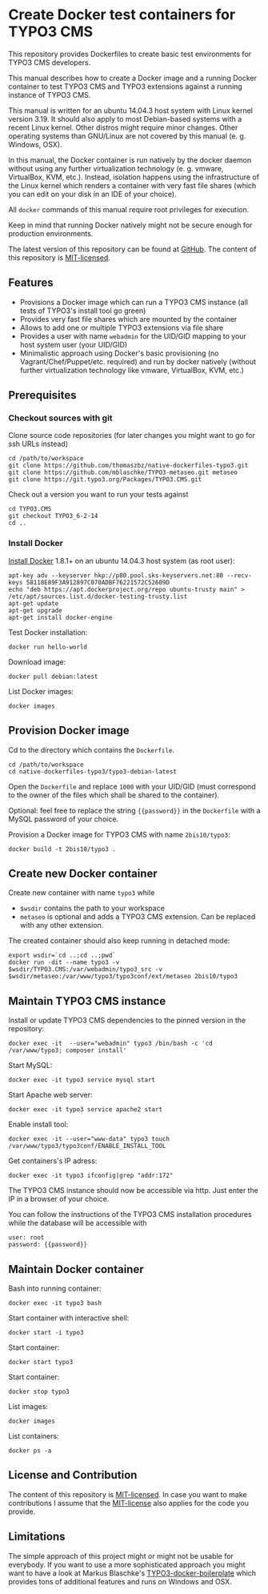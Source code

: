 # Create Docker test containers for TYPO3 CMS

This repository provides Dockerfiles to create basic test environments for TYPO3 CMS developers.

This manual describes how to create a Docker image and a running Docker container to test TYPO3 CMS
and TYPO3 extensions against a running instance of TYPO3 CMS.

This manual is written for an ubuntu 14.04.3 host system with Linux kernel version 3.19.
It should also apply to most Debian-based systems with a recent Linux kernel. Other distros might require
minor changes. Other operating systems than GNU/Linux are not covered by this manual (e. g. Windows, OSX).

In this manual, the Docker container is run natively by the docker daemon without using any further virtualization
technology (e. g. vmware, VirtualBox, KVM, etc.). Instead, isolation happens using the infrastructure
of the Linux kernel which renders a container with very fast file shares (which you can edit on your disk
in an IDE of your choice).

All ``docker`` commands of this manual require root privileges for execution.

Keep in mind that running Docker natively might not be secure enough for production environments.

The latest version of this repository can be found at [GitHub](https://github.com/thomaszbz/native-dockerfiles-typo3).
The content of this repository is [MIT-licensed](./LICENSE).

## Features

* Provisions a Docker image which can run a TYPO3 CMS instance (all tests of TYPO3's install tool go green)
* Provides very fast file shares which are mounted by the container
* Allows to add one or multiple TYPO3 extensions via file share
* Provides a user with name ``webadmin`` for the UID/GID mapping to your host system user (your UID/GID)
* Minimalistic approach using Docker's basic provisioning (no Vagrant/Chef/Puppet/etc. required) and run by docker natively
  (without further virtualization technology like vmware, VirtualBox, KVM, etc.)

## Prerequisites

### Checkout sources with git

Clone source code repositories (for later changes you might want to go for ssh URLs instead)

    cd /path/to/workspace
    git clone https://github.com/thomaszbz/native-dockerfiles-typo3.git
    git clone https://github.com/mblaschke/TYPO3-metaseo.git metaseo
    git clone https://git.typo3.org/Packages/TYPO3.CMS.git

Check out a version you want to run your tests against

    cd TYPO3.CMS
    git checkout TYPO3_6-2-14
    cd ..

### Install Docker

[Install Docker](http://docs.docker.com/installation/) 1.8.1+ on an ubuntu 14.04.3 host system (as root user):

    apt-key adv --keyserver hkp://p80.pool.sks-keyservers.net:80 --recv-keys 58118E89F3A912897C070ADBF76221572C52609D
    echo "deb https://apt.dockerproject.org/repo ubuntu-trusty main" > /etc/apt/sources.list.d/docker-testing-trusty.list
    apt-get update
    apt-get upgrade
    apt-get install docker-engine

Test Docker installation:

    docker run hello-world

Download image:

    docker pull debian:latest

List Docker images:

    docker images

## Provision Docker image

Cd to the directory which contains the ``Dockerfile``.

    cd /path/to/workspace
    cd native-dockerfiles-typo3/typo3-debian-latest

Open the ``Dockerfile`` and replace ``1000`` with your UID/GID (must correspond to the owner of the files
which shall be shared to the container).

Optional: feel free to replace the string ``{{password}}`` in the ``Dockerfile`` with a MySQL password of your choice.

Provision a Docker image for TYPO3 CMS with name ``2bis10/typo3``:

    docker build -t 2bis10/typo3 .

## Create new Docker container

Create new container with name ``typo3`` while

* ``$wsdir`` contains the path to your workspace
* ``metaseo`` is optional and adds a TYPO3 CMS extension. Can be replaced with any other extension.

The created container should also keep running in detached mode:

    export wsdir=`cd ..;cd ..;pwd`
    docker run -dit --name typo3 -v $wsdir/TYPO3.CMS:/var/webadmin/typo3_src -v $wsdir/metaseo:/var/www/typo3/typo3conf/ext/metaseo 2bis10/typo3

## Maintain TYPO3 CMS instance

Install or update TYPO3 CMS dependencies to the pinned version in the repository:

    docker exec -it  --user="webadmin" typo3 /bin/bash -c 'cd /var/www/typo3; composer install'

Start MySQL:

    docker exec -it typo3 service mysql start

Start Apache web server:

    docker exec -it typo3 service apache2 start

Enable install tool:

    docker exec -it --user="www-data" typo3 touch /var/www/typo3/typo3conf/ENABLE_INSTALL_TOOL

Get containers's IP adress:

    docker exec -it typo3 ifconfig|grep "addr:172"

The TYPO3 CMS instance should now be accessible via http. Just enter the IP in a browser of your choice.

You can follow the instructions of the TYPO3 CMS installation procedures while the database will be accessible
with

    user: root
    password: {{password}}

## Maintain Docker container

Bash into running container:

    docker exec -it typo3 bash

Start container with interactive shell:

    docker start -i typo3

Start container:

    docker start typo3

Start container:

    docker stop typo3

List images:

    docker images

List containers:

    docker ps -a

## License and Contribution

The content of this repository is [MIT-licensed](./LICENSE).
In case you want to make contributions I assume that the [MIT-license](./LICENSE) also applies for the code you provide.

## Limitations

The simple approach of this project might or might not be usable for everybody. If you want to use a more
sophisticated approach you might want to have a look at Markus Blaschke's
[TYPO3-docker-boilerplate](https://github.com/webdevops/TYPO3-docker-boilerplate) which provides tons of
additional features and runs on Windows and OSX.